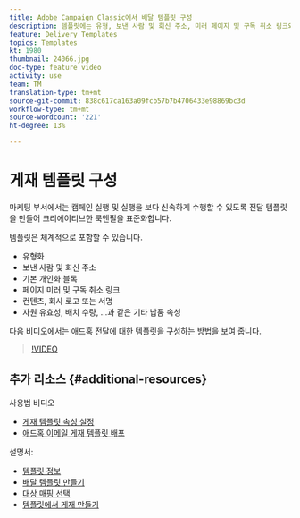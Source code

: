 ```yaml
---
title: Adobe Campaign Classic에서 배달 템플릿 구성
description: 템플릿에는 유형, 보낸 사람 및 회신 주소, 미러 페이지 및 구독 취소 링크와 같은 기본 개인화 블록 등이 체계적으로 포함될 수 있습니다. 컨텐츠, 회사 로고 또는 서명, 리소스 유효성, 일괄 처리 수량 등과 같은 기타 전달 속성을 포함할 수도 있습니다. 다음 비디오에서는 애드혹 전달에 대한 템플릿을 구성하는 방법을 보여 줍니다.
feature: Delivery Templates
topics: Templates
kt: 1980
thumbnail: 24066.jpg
doc-type: feature video
activity: use
team: TM
translation-type: tm+mt
source-git-commit: 838c617ca163a09fcb57b7b4706433e98869bc3d
workflow-type: tm+mt
source-wordcount: '221'
ht-degree: 13%

---
```



# 게재 템플릿 구성

마케팅 부서에서는 캠페인 실행 및 실행을 보다 신속하게 수행할 수 있도록 전달 템플릿을 만들어 크리에이티브한 룩앤필을 표준화합니다.

템플릿은 체계적으로 포함할 수 있습니다.

* 유형화
* 보낸 사람 및 회신 주소
* 기본 개인화 블록
* 페이지 미러 및 구독 취소 링크
* 컨텐츠, 회사 로고 또는 서명
* 자원 유효성, 배치 수량, ...과 같은 기타 납품 속성

다음 비디오에서는 애드혹 전달에 대한 템플릿을 구성하는 방법을 보여 줍니다.

>[!VIDEO](https://video.tv.adobe.com/v/24066?quality=12)

## 추가 리소스 {#additional-resources}

사용법 비디오

* [게재 템플릿 속성 설정](/help/sending-messages/using-delivery-templates/setting-delivery-template-properties.md)
* [애드혹 이메일 게재 템플릿 배포](/help/sending-messages/using-delivery-templates/deploying-ad-hoc-email-delivery-template.md)

설명서:

* [템플릿 정보](https://docs.campaign.adobe.com/doc/AC/en/DLV_Using_delivery_templates_About_templates.html)
* [배달 템플릿 만들기](https://docs.campaign.adobe.com/doc/AC/en/DLV_Using_delivery_templates_Creating_a_delivery_template.html)
* [대상 매핑 선택](https://docs.campaign.adobe.com/doc/AC/en/DLV_Using_delivery_templates_Selecting_a_target_mapping.html)
* [템플릿에서 게재 만들기](https://docs.campaign.adobe.com/doc/AC/en/DLV_Using_delivery_templates_Creating_a_delivery_from_a_template.html)
